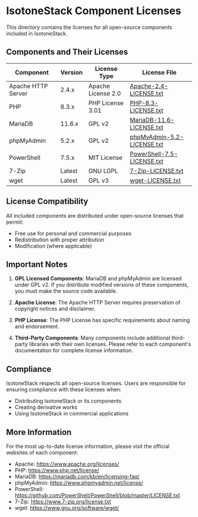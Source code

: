 # IsotoneStack Component Licenses

This directory contains the licenses for all open-source components included in IsotoneStack.

## Components and Their Licenses

| Component | Version | License Type | License File |
|-----------|---------|--------------|-------------|
| Apache HTTP Server | 2.4.x | Apache License 2.0 | [Apache-2.4-LICENSE.txt](Apache-2.4-LICENSE.txt) |
| PHP | 8.3.x | PHP License 3.01 | [PHP-8.3-LICENSE.txt](PHP-8.3-LICENSE.txt) |
| MariaDB | 11.6.x | GPL v2 | [MariaDB-11.6-LICENSE.txt](MariaDB-11.6-LICENSE.txt) |
| phpMyAdmin | 5.2.x | GPL v2 | [phpMyAdmin-5.2-LICENSE.txt](phpMyAdmin-5.2-LICENSE.txt) |
| PowerShell | 7.5.x | MIT License | [PowerShell-7.5-LICENSE.txt](PowerShell-7.5-LICENSE.txt) |
| 7-Zip | Latest | GNU LGPL | [7-Zip-LICENSE.txt](7-Zip-LICENSE.txt) |
| wget | Latest | GPL v3 | [wget-LICENSE.txt](wget-LICENSE.txt) |

## License Compatibility

All included components are distributed under open-source licenses that permit:
- Free use for personal and commercial purposes
- Redistribution with proper attribution
- Modification (where applicable)

## Important Notes

1. **GPL Licensed Components**: MariaDB and phpMyAdmin are licensed under GPL v2. If you distribute modified versions of these components, you must make the source code available.

2. **Apache License**: The Apache HTTP Server requires preservation of copyright notices and disclaimer.

3. **PHP License**: The PHP License has specific requirements about naming and endorsement.

4. **Third-Party Components**: Many components include additional third-party libraries with their own licenses. Please refer to each component's documentation for complete license information.

## Compliance

IsotoneStack respects all open-source licenses. Users are responsible for ensuring compliance with these licenses when:
- Distributing IsotoneStack or its components
- Creating derivative works
- Using IsotoneStack in commercial applications

## More Information

For the most up-to-date license information, please visit the official websites of each component:
- Apache: https://www.apache.org/licenses/
- PHP: https://www.php.net/license/
- MariaDB: https://mariadb.com/kb/en/licensing-faq/
- phpMyAdmin: https://www.phpmyadmin.net/license/
- PowerShell: https://github.com/PowerShell/PowerShell/blob/master/LICENSE.txt
- 7-Zip: https://www.7-zip.org/license.txt
- wget: https://www.gnu.org/software/wget/